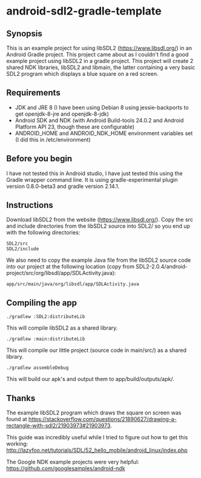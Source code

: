 # android-sdl2-gradle-template

## Synopsis

This is an example project for using libSDL2 (https://www.libsdl.org/) in an Android Gradle project. This project came about as I couldn't find a good example project using libSDL2 in a gradle project. This project will create 2 shared NDK libraries, libSDL2 and libmain, the latter containing a very basic SDL2 program which displays a blue square on a red screen.

## Requirements
- JDK and JRE 8 (I have been using Debian 8 using jessie-backports to get openjdk-8-jre and openjdk-8-jdk)
- Android SDK and NDK (with Android Build-tools 24.0.2 and Android Platform API 23, though these are configurable)
- ANDROID_HOME and ANDROID_NDK_HOME environment variables set (I did this in /etc/environment)

## Before you begin
I have not tested this in Android studio, I have just tested this using the Gradle wrapper command line. It is using gradle-experimental plugin version 0.8.0-beta3 and gradle version 2.14.1.

## Instructions

Download libSDL2 from the website (https://www.libsdl.org/). Copy the src and include directories from the libSDL2 source into SDL2/ so you end up with the following directories:

```
SDL2/src
SDL2/include
```

We also need to copy the example Java file from the libSDL2 source code into our project at the following location (copy from SDL2-2.0.4/android-project/src/org/libsdl/app/SDLActivity.java):

```
app/src/main/java/org/libsdl/app/SDLActivity.java
```

## Compiling the app

```
./gradlew :SDL2:distributeLib
```
This will compile libSDL2 as a shared library.

```
./gradlew :main:distributeLib
```
This will compile our little project (source code in main/src/) as a shared library.

```
./gradlew assembleDebug
```
This will build our apk's and output them to app/build/outputs/apk/.

## Thanks

The example libSDL2 program which draws the square on screen was found at https://stackoverflow.com/questions/21890627/drawing-a-rectangle-with-sdl2/21903973#21903973.

This guide was incredibly useful while I tried to figure out how to get this working: http://lazyfoo.net/tutorials/SDL/52_hello_mobile/android_linux/index.php

The Google NDK example projects were very helpful: https://github.com/googlesamples/android-ndk
